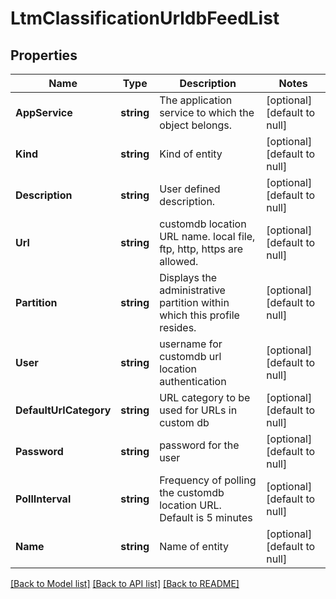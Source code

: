 # LtmClassificationUrldbFeedList

## Properties
Name | Type | Description | Notes
------------ | ------------- | ------------- | -------------
**AppService** | **string** | The application service to which the object belongs. | [optional] [default to null]
**Kind** | **string** | Kind of entity | [optional] [default to null]
**Description** | **string** | User defined description. | [optional] [default to null]
**Url** | **string** | customdb location URL name. local file, ftp, http, https are allowed. | [optional] [default to null]
**Partition** | **string** | Displays the administrative partition within which this profile resides. | [optional] [default to null]
**User** | **string** | username for customdb url location authentication | [optional] [default to null]
**DefaultUrlCategory** | **string** | URL category to be used for URLs in custom db | [optional] [default to null]
**Password** | **string** | password for the user | [optional] [default to null]
**PollInterval** | **string** | Frequency of polling the customdb location URL.  Default is 5 minutes | [optional] [default to null]
**Name** | **string** | Name of entity | [optional] [default to null]

[[Back to Model list]](../README.md#documentation-for-models) [[Back to API list]](../README.md#documentation-for-api-endpoints) [[Back to README]](../README.md)


